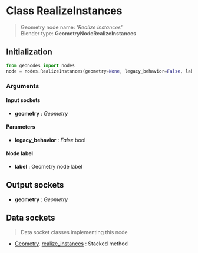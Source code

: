 
# Class RealizeInstances

> Geometry node name: _'Realize Instances'_<br>Blender type:  **GeometryNodeRealizeInstances**

## Initialization


```python
from geonodes import nodes
node = nodes.RealizeInstances(geometry=None, legacy_behavior=False, label=None)
```


### Arguments


#### Input sockets



- **geometry** : _Geometry_



#### Parameters



- **legacy_behavior** : _False_ bool



#### Node label



- **label** : Geometry node label



## Output sockets



- **geometry** : _Geometry_



## Data sockets

> Data socket classes implementing this node


- [Geometry](aaa). [realize_instances](bbb) : Stacked method


